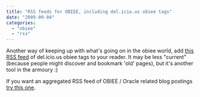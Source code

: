 ```yaml
---
title: "RSS feeds for OBIEE, including del.icio.us obiee tags"
date: "2009-09-04"
categories: 
  - "obiee"
  - "rss"
---
```


Another way of keeping up with what's going on in the obiee world, add [this RSS feed](http://feeds.delicious.com/v2/rss/tag/obiee?count=15) of del.icio.us obiee tags to your reader. It may be less "current" (because people might discover and bookmark 'old' pages), but it's another tool in the armoury :)

If you want an aggregated RSS feed of OBIEE / Oracle related blog postings [try this one](http://www.google.com/reader/public/atom/user%2F13728252801323748997%2Flabel%2FOracle).
